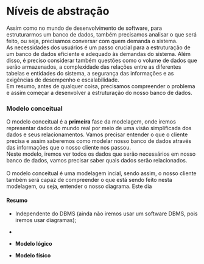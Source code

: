 # Níveis de abstração
Assim como no mundo de desenvolvimento de software, para estruturarmos um banco de dados, também precisamos analisar o que será feito, ou seja, precisamos conversar com quem demanda o sistema. </br> As necessidades dos usuários é um passo crucial para a estruturação de um banco de dados eficiente e adequado às demandas do sistema. Além disso, é preciso considerar também questões como o volume de dados que serão armazenados, a complexidade das relações entre as diferentes tabelas e entidades do sistema, a segurança das informações e as exigências de desempenho e escalabilidade. </br> Em resumo, antes de qualquer coisa, precisamos compreender o problema e assim começar a desenvolver a estruturação do nosso banco de dados. </br>

### __Modelo conceitual__ </br>
O modelo conceitual é a __primeira__ fase da modelagem, onde iremos representar dados do mundo real por meio de uma visão simplificada dos dados e seus relacionamentos. Vamos precisar entender o que o cliente precisa e assim saberemos como modelar nosso banco de dados através das informações que o nosso cliente nos passou. </br>
Neste modelo, iremos ver todos os dados que serão necessários em nosso banco de dados, vamos precisar saber quais dados serão relacionados. </br> </br>
O modelo conceitual é uma modelagem incial, sendo assim, o nosso cliente também será capaz de compreender o que está sendo feito nesta modelagem, ou seja, entender o nosso diagrama.
Este dia


#### Resumo
* Independente do DBMS (ainda não iremos usar um software DBMS, pois iremos usar diagramas);
*


* __Modelo lógico__


* __Modelo físico__


